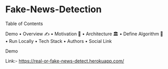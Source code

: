 # Fake-News-Detection

Table of Contents

Demo
• Overview ✍️
• Motivation 💪
• Architecture 🏛
• Define Algorithm 🧠
• Run Locally
• Tech Stack
• Authors
• Social Link

Demo

Link:- https://real-or-fake-news-detect.herokuapp.com/
